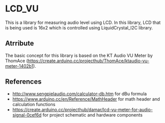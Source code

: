 # LCD_VU
This is a library for measuring audio level using LCD. In this library, LCD that is being used is 16x2 which is controlled using LiquidCrystal_I2C library.

Atrribute
-
The basic concept for this library is based on the KT Audio VU Meter by ThomAce (https://create.arduino.cc/projecthub/ThomAce/ktaudio-vu-meter-1402b1).

References
-
- http://www.sengpielaudio.com/calculator-db.htm for dBu formula
- https://www.arduino.cc/en/Reference/MathHeader for math header and calculation functions
- https://create.arduino.cc/projecthub/damar/lcd-vu-meter-for-audio-signal-0cef6d for project schematic and hardware components
